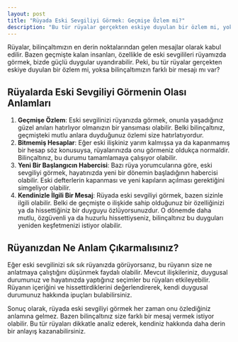 ```yaml
---
layout: post
title: "Rüyada Eski Sevgiliyi Görmek: Geçmişe Özlem mi?"
description: "Bu tür rüyalar gerçekten eskiye duyulan bir özlem mi, yoksa bilinçaltımızın farklı bir mesajı mı var?"
---
```


Rüyalar, bilinçaltımızın en derin noktalarından gelen mesajlar olarak kabul edilir. Bazen geçmişte kalan insanları, özellikle de eski sevgilileri rüyamızda görmek, bizde güçlü duygular uyandırabilir. Peki, bu tür rüyalar gerçekten eskiye duyulan bir özlem mi, yoksa bilinçaltımızın farklı bir mesajı mı var?

## Rüyalarda Eski Sevgiliyi Görmenin Olası Anlamları

1. **Geçmişe Özlem**: Eski sevgilinizi rüyanızda görmek, onunla yaşadığınız güzel anıları hatırlıyor olmanızın bir yansıması olabilir. Belki bilinçaltınız, geçmişteki mutlu anlara duyduğunuz özlemi size hatırlatıyordur.
2. **Bitmemiş Hesaplar**: Eğer eski ilişkiniz yarım kalmışsa ya da kapanmamış bir hesap söz konusuysa, rüyalarınızda onu görmeniz oldukça normaldir. Bilinçaltınız, bu durumu tamamlamaya çalışıyor olabilir.
3. **Yeni Bir Başlangıcın Habercisi**: Bazı rüya yorumcularına göre, eski sevgiliyi görmek, hayatınızda yeni bir dönemin başladığının habercisi olabilir. Eski defterlerin kapanması ve yeni kapıların açılması gerektiğini simgeliyor olabilir.
4. **Kendinizle İlgili Bir Mesaj**: Rüyada eski sevgiliyi görmek, bazen sizinle ilgili olabilir. Belki de geçmişte o ilişkide sahip olduğunuz bir özelliğinizi ya da hissettiğiniz bir duyguyu özlüyorsunuzdur. O dönemde daha mutlu, özgüvenli ya da huzurlu hissettiyseniz, bilinçaltınız bu duyguları yeniden keşfetmenizi istiyor olabilir.

## Rüyanızdan Ne Anlam Çıkarmalısınız?

Eğer eski sevgilinizi sık sık rüyanızda görüyorsanız, bu rüyanın size ne anlatmaya çalıştığını düşünmek faydalı olabilir. Mevcut ilişkileriniz, duygusal durumunuz ve hayatınızda yaptığınız seçimler bu rüyaları etkileyebilir. Rüyanın içeriğini ve hissettirdiklerini değerlendirerek, kendi duygusal durumunuz hakkında ipuçları bulabilirsiniz.

Sonuç olarak, rüyada eski sevgiliyi görmek her zaman onu özlediğiniz anlamına gelmez. Bazen bilinçaltınız size farklı bir mesaj vermek istiyor olabilir. Bu tür rüyaları dikkatle analiz ederek, kendiniz hakkında daha derin bir anlayış kazanabilirsiniz.